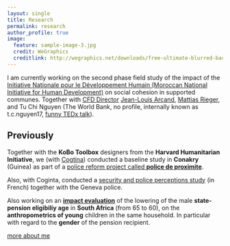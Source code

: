 ```yaml
---
layout: single
title: Research
permalink: research
author_profile: true
image:
  feature: sample-image-3.jpg
  credit: WeGraphics
  creditlink: http://wegraphics.net/downloads/free-ultimate-blurred-background-pack/
---
```


I am currently working on the second phase field study of the impact of the
[Initiative Nationale pour le Développement Humain (Moroccan National Initiative for Human Development)](http://www.indh.gov.ma/index.php/en/)
on social cohesion in supported communes.
Together with [CFD Director](http://graduateinstitute.ch/home/research/centresandprogrammes/cfd.html)
[Jean-Louis Arcand](https://en.wikipedia.org/wiki/Jean-Louis_Arcand),
[Mattias Rieger](http://www.eui.eu/ProgrammesAndFellowships/MaxWeberProgramme/People/MaxWeberFellows/Fellows2013-2014/Rieger.aspx),
and Tu Chi Nguyen (The World Bank, no profile, internally known as t.c.nguyen17, [funny TEDx talk](https://www.youtube.com/watch?v=vz4aom2cYUw)).

Previously
-------------------
Together with the **KoBo Toolbox** designers from the **Harvard Humanitarian Initiative**,
we (with [Cogtina](http://coginta.org/)) conducted a baseline study in **Conakry** (Guinea) as part of a [police reform project called **police de proximite**](http://www.coginta.org/uploads/documents/16054bef85057f42b00451190c0b6cc5effbab38.pdf).

Also, with Coginta, conducted a [security and police perceptions study](http://www.geneve.ch/police/doc/statistiques/diagnostic-local-securite-2013.pdf) (in French) together with the Geneva police.

Also working on an [**impact evaluation**](https://github.com/bquast/Gender-Child-Growth) of the lowering of
the male **state-pension eligibiliy age** in **South Africa** (from 65 to 60),
on the **anthropometrics of young** children in the same household.
In particular with regard to the **gender** of the pension recipient.

[more about me](/about)

